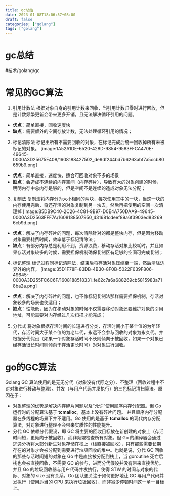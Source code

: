 ```yaml
---
title: gc总结
date: 2023-01-08T18:06:57+08:00
draft: false
categories: ["golang"]
tags: ["golang"]
---
```


# gc总结
#技术/golang/gc

# 常见的GC算法
1. 引用计数法
根据对象自身的引用计数来回收，当引用计数归零时进行回收，但是计数频繁更新会带来更多开销，且无法解决循环引用的问题。
* **优点**：简单直接，回收速度快
* **缺点**：需要额外的空间存放计数，无法处理循环引用的情况；

2. 标记清除法
标记出所有不需要回收的对象，在标记完成后统一回收掉所有未被标记的对象。 [image:1A52A1DE-6520-428D-9854-9583FFCA470E-49645-0000A3D25675E408/1608188427502_de9df244bd7b6263abf7a5ccb80659b9.png]
* **优点**：简单直接，速度快，适合可回收对象不多的场景
* **缺点**：会造成不连续的内存空间（内存碎片），导致有大的对象创建的时候，明明内存中总内存是够的，但是空间不是连续的造成对象无法分配；

3. 复制法
复制法将内存分为大小相同的两块，每次使用其中的一块，当这一块的内存使用完后，将还存活的对象复制到另一块去，然后再把使用的空间一次清理掉 [image:B5DB9C40-2C26-4C81-9B97-D0E4A750DAA9-49645-0000A3D2563FFF7A/1608188507950_431681cdeef89a6f3903ed832696cb9d.png]
* **优点**：解决了内存碎片的问题，每次清除针对的都是整块内存，但是因为移动对象需要耗费时间，效率低于标记清除法；
* **缺点**：有部分内存总是利用不到，资源浪费，移动存活对象比较耗时，并且如果存活对象较多的时候，需要担保机制确保复制区有足够的空间可完成复制；

4. 标记整理
标记过程同标记清除法，结束后将存活对象压缩至一端，然后清除边界外的内容。 [image:35D1F78F-83DB-4B30-8F0B-5022F639F806-49645-0000A3D255FC6C6F/1608188518331_fe62c7a6a688269cb5815983a718ba2a.png]
* **优点**：解决了内存碎片的问题，也不像标记复制法那样需要担保机制，存活对象较多的场景也使适用；
* **缺点**：性能低，因为在移动对象的时候不仅需要移动对象还要维护对象的引用地址，可能需要对内存经过几次扫描才能完成；

5. 分代式
将对象根据存活时间的长短进行分类，存活时间小于某个值的为年轻代，存活时间大于某个值的为老年代，永远不会参与回收的对象为永久代。并根据分代假设（如果一个对象存活时间不长则倾向于被回收，如果一个对象已经存活很长时间则倾向于存活更长时间）对对象进行回收。

# go的GC算法
Golang GC 算法使用的是无无分代（对象没有代际之分）、不整理（回收过程中不对对象进行移动与整理）、并发（与用户代码并发执行）的三色标记清扫算法。原因在于：
* 对象整理的优势是解决内存碎片问题以及“允许”使用顺序内存分配器。但 Go 运行时的分配算法基于 **tcmalloc**，基本上没有碎片问题。 并且顺序内存分配器在多线程的场景下并不适用。Go 使用的是基于 **tcmalloc** 的现代内存分配算法，对对象进行整理不会带来实质性的性能提升。
* 分代 GC 依赖分代假设，即 GC 将主要的回收目标放在新创建的对象上（存活时间短，更倾向于被回收），而非频繁检查所有对象。但 Go 的编译器会通过逃逸分析将大部分新生对象存储在栈上（栈直接被回收），只有那些需要长期存在的对象才会被分配到需要进行垃圾回收的堆中。也就是说，分代 GC 回收的那些存活时间短的对象在 Go 中是直接被分配到栈上，当 goroutine 死亡后栈也会被直接回收，不需要 GC 的参与，进而分代假设并没有带来直接优势。并且 Go 的垃圾回收器与用户代码并发执行，使得 STW 的时间与对象的代际、对象的 size 没有关系。Go 团队更关注于如何更好地让 GC 与用户代码并发执行（使用适当的 CPU 来执行垃圾回收），而非减少停顿时间这一单一目标上。
